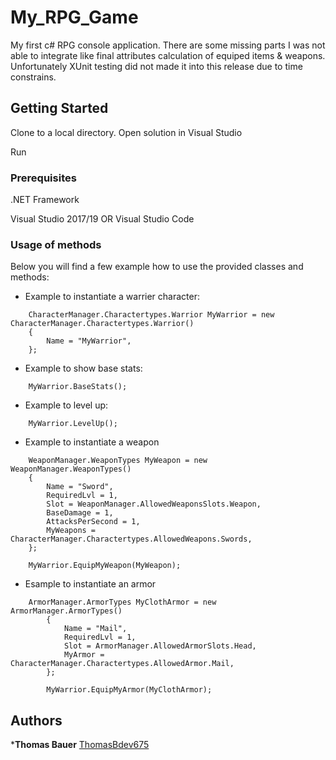 # My_RPG_Game
My first c# RPG console application.
There are some missing parts I was not able to integrate like final attributes calculation of equiped items & weapons.
Unfortunately XUnit testing did not made it into this release due to time constrains.

## Getting Started

Clone to a local directory.
Open solution in Visual Studio

Run

### Prerequisites

.NET Framework

Visual Studio 2017/19 OR Visual Studio Code

### Usage of methods
Below you will find a few example how to use the provided classes and methods:

- Example to instantiate a warrier character:

```
    CharacterManager.Charactertypes.Warrior MyWarrior = new CharacterManager.Charactertypes.Warrior()
    {
        Name = "MyWarrior",
    };
```


- Example to show base stats:

```
    MyWarrior.BaseStats();
```


- Example to level up:

```
    MyWarrior.LevelUp();
```


- Example to instantiate a weapon

```
    WeaponManager.WeaponTypes MyWeapon = new WeaponManager.WeaponTypes()
    {
        Name = "Sword",
        RequiredLvl = 1,
        Slot = WeaponManager.AllowedWeaponsSlots.Weapon,
        BaseDamage = 1,
        AttacksPerSecond = 1,
        MyWeapons = CharacterManager.Charactertypes.AllowedWeapons.Swords,
    };

    MyWarrior.EquipMyWeapon(MyWeapon);
```


- Esample to instantiate an armor

```
    ArmorManager.ArmorTypes MyClothArmor = new ArmorManager.ArmorTypes()
        {
            Name = "Mail",
            RequiredLvl = 1,
            Slot = ArmorManager.AllowedArmorSlots.Head,  
            MyArmor = CharacterManager.Charactertypes.AllowedArmor.Mail,
        };

        MyWarrior.EquipMyArmor(MyClothArmor);
```


## Authors

***Thomas Bauer** [ThomasBdev675](https://github.com/ThomasBdev675)